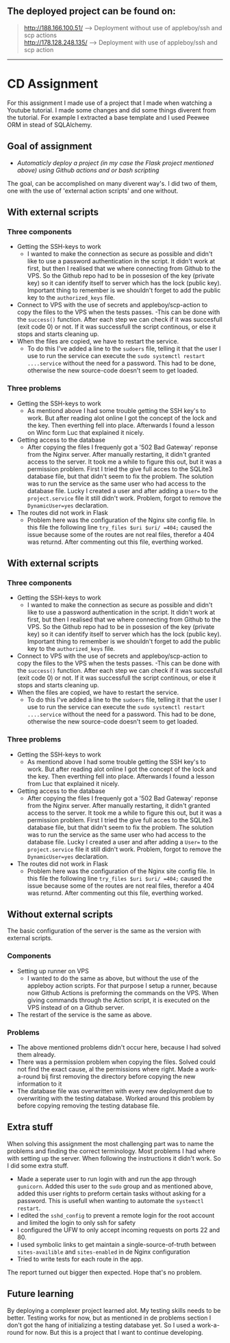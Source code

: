 ## The deployed project can be found on:
> http://188.166.100.51/ --> Deployment without use of appleboy/ssh and scp actions  
> http://178.128.248.135/ --> Deployment with use of appleboy/ssh and scp action
---

# CD Assignment

For this assignment I made use of a project that I made when watching a Youtube tutorial. I made some changes and did some things diverent from the tutorial. For example I extracted a base template and I used Peewee ORM in stead of SQLAlchemy.

## Goal of assignment

- *Automaticly deploy a project (in my case the Flask project mentioned above) using Github actions and or bash scripting*

The goal, can be accomplished on many diverent way's. I did two of them, one with the use of 'external action scripts' and one without.

## With external scripts

### **Three components**
- Getting the SSH-keys to work
  - I wanted to make the connection as secure as possible and didn't like to use a password authentication in the script. It didn't work at first, but then I realised that we where connecting from Github to the VPS. So the Github repo had to be in possesion of the key (private key) so it can identify itself to server which has the lock (public key). Important thing to remember is we shouldn't forget to add the public key to the `authorized_keys` file.
- Connect to VPS with the use of secrets and appleboy/scp-action to copy the files to the VPS when the tests passes. 
  -This can be done with the `success()` function. After each step we can check if it was succesfull (exit code 0) or not. If it was successfull the script continous, or else it stops and starts cleaning up.
- When the files are copied, we have to restart the service. 
  - To do this I've added a line to the `sudoers` file, telling it that the user I use to run the service can execute the `sudo systemctl restart ....service` without the need for a password. This had to be done, otherwise the new source-code doesn't seem to get loaded.

### **Three problems**
- Getting the SSH-keys to work
  - As mentiond above I had some trouble getting the SSH key's to work. But after reading alot online I got the concept of the lock and the key. Then everthing fell into place. Afterwards I found a lesson on Winc form Luc that explained it nicely.
- Getting access to the database
  - After copying the files I frequenly got a '502 Bad Gateway' reponse from the Nginx server. After manually restarting, it didn't granted access to the server. It took me a while to figure this out, but it was a permission problem. First I tried the give full acces to the SQLite3 database file, but that didn't seem to fix the problem.
  The solution was to run the service as the same user who had access to the database file. Lucky I created a user and after adding a `User=` to the `project.service` file it still didn't work. 
  Problem, forgot to remove the `DynamicUser=yes` declaration.
- The routes did not work in Flask
  - Problem here was the configuration of the Nginx site config file.   In this file the following line `try_files $uri $uri/ =404;` caused the issue because some of the routes are not real files, therefor a 404 was returnd. After commenting out this file, everthing worked.

## With external scripts

### **Three components**
- Getting the SSH-keys to work
  - I wanted to make the connection as secure as possible and didn't like to use a password authentication in the script. It didn't work at first, but then I realised that we where connecting from Github to the VPS. So the Github repo had to be in possesion of the key (private key) so it can identify itself to server which has the lock (public key). Important thing to remember is we shouldn't forget to add the public key to the `authorized_keys` file.
- Connect to VPS with the use of secrets and appleboy/scp-action to copy the files to the VPS when the tests passes. 
  -This can be done with the `success()` function. After each step we can check if it was succesfull (exit code 0) or not. If it was successfull the script continous, or else it stops and starts cleaning up.
- When the files are copied, we have to restart the service. 
  - To do this I've added a line to the `sudoers` file, telling it that the user I use to run the service can execute the `sudo systemctl restart ....service` without the need for a password. This had to be done, otherwise the new source-code doesn't seem to get loaded.

### **Three problems**
- Getting the SSH-keys to work
  - As mentiond above I had some trouble getting the SSH key's to work. But after reading alot online I got the concept of the lock and the key. Then everthing fell into place. Afterwards I found a lesson from Luc that explained it nicely.
- Getting access to the database
  - After copying the files I frequenly got a '502 Bad Gateway' reponse from the Nginx server. After manually restarting, it didn't granted access to the server. It took me a while to figure this out, but it was a permission problem. First I tried the give full acces to the SQLite3 database file, but that didn't seem to fix the problem.
  The solution was to run the service as the same user who had access to the database file. Lucky I created a user and after adding a `User=` to the `project.service` file it still didn't work. 
  Problem, forgot to remove the `DynamicUser=yes` declaration.
- The routes did not work in Flask
  - Problem here was the configuration of the Nginx site config file.   In this file the following line `try_files $uri $uri/ =404;` caused the issue because some of the routes are not real files, therefor a 404 was returnd. After commenting out this file, everthing worked.

## Without external scripts

The basic configuration of the server is the same as the version with external scripts.

### **Components**
- Setting up runner on VPS
  - I wanted to do the same as above, but without the use of the appleboy action scripts. For that purpose I setup a runner, because now Github Actions is preforming the commands on the VPS. When giving commands through the Action script, it is executed on the VPS instead of on a Github server.
- The restart of the service is the same as above.

### **Problems**
- The above mentioned problems didn't occur here, because I had solved them already.
- There was a permission problem when copying the files. Solved could not find the exact cause, al the permissions where right. Made a work-a-round bij first removing the directory before copying the new information to it
- The database file was overwritten with every new deployment due to overwriting with the testing database. Worked around this problem by before copying removing the testing database file.


## Extra stuff
When solving this assignment the most challenging part was to name the problems and finding the correct terminology. Most problems I had where with setting up the server. When following the instructions it didn't work. So I did some extra stuff.

- Made a seperate user to run login with and run the app through `gunicorn`. Added this user to the `sudo` group and as mentioned above, added this user rights to preform certain tasks without asking for a password. This is usefull when wanting to automate the `systemctl restart`.
- I edited the `sshd_config` to prevent a remote login for the root account and limited the login to only ssh for safety
- I configured the UFW to only accept incoming requests on ports 22 and 80.
- I used symbolic links to get maintain a single-source-of-truth between `sites-availible` and `sites-enabled` in de Nginx configuration
- Tried to write tests for each route in the app.

The report turned out bigger then expected. Hope that's no problem.

## Future learning
By deploying a complexer project learned alot. My testing skills needs to be better. Testing works for now, but as mentioned in de problems section I don't got the hang of initializing a testing database yet. So I used a work-a-round for now. But this is a project that I want to continue developing.